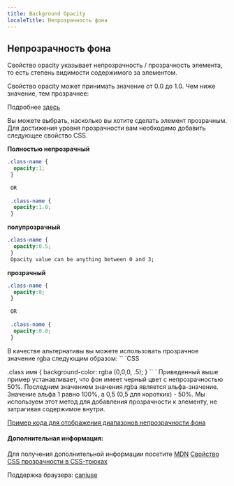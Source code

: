 ```yaml
---
title: Background Opacity
localeTitle: Непрозрачность фона
---
```

## Непрозрачность фона

Свойство opacity указывает непрозрачность / прозрачность элемента, то есть степень видимости содержимого за элементом.

Свойство opacity может принимать значение от 0.0 до 1.0. Чем ниже значение, тем прозрачнее:

Подробнее [здесь](https://www.w3schools.com/css/css_image_transparency.asp)

Вы можете выбрать, насколько вы хотите сделать элемент прозрачным. Для достижения уровня прозрачности вам необходимо добавить следующее свойство CSS.

**Полностью непрозрачный**

```css
.class-name { 
  opacity:1; 
 } 
 
 OR 
 
 .class-name { 
  opacity:1.0; 
 } 
```

**полупрозрачный**

```css
.class-name { 
  opacity:0.5; 
 } 
 Opacity value can be anything between 0 and 3; 
```

**прозрачный**

```css
.class-name { 
  opacity:0; 
 } 
 
 OR 
 
 .class-name { 
  opacity:0.0; 
 } 
```

В качестве альтернативы вы можете использовать прозрачное значение rgba следующим образом: \`\` \`CSS

.class имя { background-color: rgba (0,0,0, .5); } \`\` \` Приведенный выше пример устанавливает, что фон имеет черный цвет с непрозрачностью 50%. Последним значением значения rgba является альфа-значение. Значение альфа 1 равно 100%, а 0,5 (0,5 для коротких) - 50%. Мы используем этот метод для добавления прозрачности к элементу, не затрагивая содержимое внутри.

[Пример кода для отображения диапазонов непрозрачности фона](https://codepen.io/lvcoulter/full/dVrwmK/)

#### Дополнительная информация:

Для получения дополнительной информации посетите [MDN](https://developer.mozilla.org/en-US/docs/Web/CSS/opacity) [Свойство CSS прозрачности в CSS-трюках](https://css-tricks.com/almanac/properties/o/opacity/)

Поддержка браузера: [caniuse](https://caniuse.com/#search=opacity)
